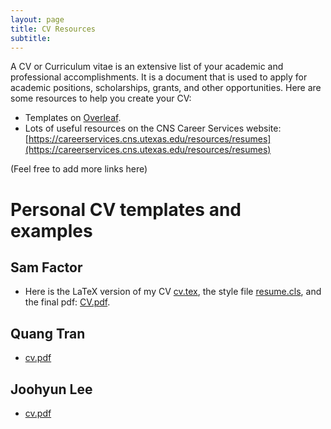 ```yaml
---
layout: page
title: CV Resources
subtitle: 
---
```



A CV or Curriculum vitae is an extensive list of your academic and professional accomplishments. It is a document that is used to apply for academic positions, scholarships, grants, and other opportunities. Here are some resources to help you create your CV:
- Templates on [Overleaf](https://www.overleaf.com/latex/templates?q=cv).
- Lots of useful resources on the CNS Career Services website: [https://careerservices.cns.utexas.edu/resources/resumes](https://careerservices.cns.utexas.edu/resources/resumes)

(Feel free to add more links here)

# Personal CV templates and examples
## Sam Factor

- Here is the LaTeX version of my CV [cv.tex](/assets/cv/sf/cv.tex), the style file [resume.cls](/assets/cv/sf/resume.cls), and the final pdf: [CV.pdf](https://smfactor.github.io/assets/pubs/CV.pdf).

## Quang Tran
- [cv.pdf](/assets/cv/qt/cv.pdf)

## Joohyun Lee
- [cv.pdf](https://joohyun-lee.github.io/CV.pdf)
